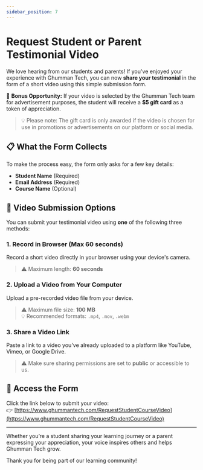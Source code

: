 ```yaml
---
sidebar_position: 7
---
```


# Request Student or Parent Testimonial Video

We love hearing from our students and parents! If you've enjoyed your experience with Ghumman Tech, you can now **share your testimonial** in the form of a short video using this simple submission form.

🎁 **Bonus Opportunity:** If your video is selected by the Ghumman Tech team for advertisement purposes, the student will receive a **$5 gift card** as a token of appreciation.

> 💡 Please note: The gift card is only awarded if the video is chosen for use in promotions or advertisements on our platform or social media.

## 📋 What the Form Collects

To make the process easy, the form only asks for a few key details:

- **Student Name** (Required)  
- **Email Address** (Required)  
- **Course Name** (Optional)

## 🎥 Video Submission Options

You can submit your testimonial video using **one** of the following three methods:

### 1. Record in Browser (Max 60 seconds)
Record a short video directly in your browser using your device's camera.

> ⚠️ Maximum length: **60 seconds**

### 2. Upload a Video from Your Computer
Upload a pre-recorded video file from your device.

> ⚠️ Maximum file size: **100 MB**  
> 💡 Recommended formats: `.mp4`, `.mov`, `.webm`

### 3. Share a Video Link
Paste a link to a video you've already uploaded to a platform like YouTube, Vimeo, or Google Drive.

> ⚠️ Make sure sharing permissions are set to **public** or accessible to us.

## 🔗 Access the Form

Click the link below to submit your video:  
👉 [https://www.ghummantech.com/RequestStudentCourseVideo](https://www.ghummantech.com/RequestStudentCourseVideo)

---

Whether you’re a student sharing your learning journey or a parent expressing your appreciation, your voice inspires others and helps Ghumman Tech grow.

Thank you for being part of our learning community!
